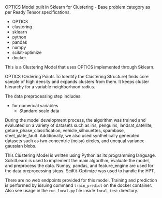 OPTICS Model built in Sklearn for Clustering - Base problem category as per Ready Tensor specifications.

- OPTICS
- clustering
- sklearn
- python
- pandas
- numpy
- scikit-optimize
- docker

This is a Clustering Model that uses OPTICS implemented through Sklearn.

OPTICS (Ordering Points To Identify the Clustering Structure) finds core sample of high density and expands clusters from them. It keeps cluster hierarchy for a variable neighborhood radius.

The data preprocessing step includes:

- for numerical variables
  - Standard scale data

During the model development process, the algorithm was trained and evaluated on a variety of datasets such as iris, penguins, landsat_satellite, geture_phase_classification, vehicle_silhouettes, spambase, steel_plate_fault. Additionally, we also used synthetically generated datasets such as two concentric (noisy) circles, and unequal variance gaussian blobs.

This Clustering Model is written using Python as its programming language. ScikitLearn is used to implement the main algorithm, evaluate the model, and preprocess the data. Numpy, pandas, and feature_engine are used for the data preprocessing steps. SciKit-Optimize was used to handle the HPT.

There are no web endpoints provided for this model. Training and prediction is performed by issuing command `train_predict` on the docker container. Also see usage in the `run_local.py` file inside `local_test` directory.
